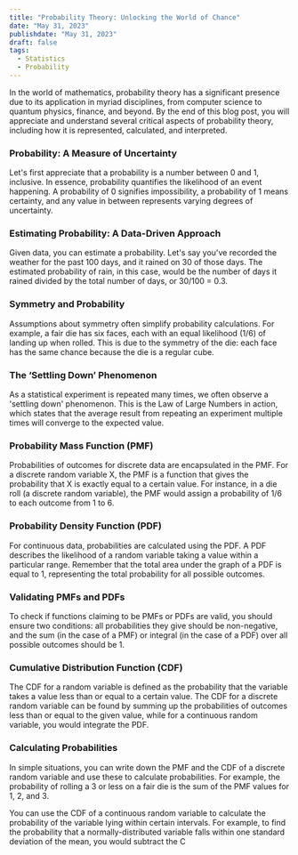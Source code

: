 ```yaml
---
title: "Probability Theory: Unlocking the World of Chance"
date: "May 31, 2023"
publishdate: "May 31, 2023"
draft: false
tags: 
  - Statistics
  - Probability
---
```



In the world of mathematics, probability theory has a significant presence due to its application in myriad disciplines, from computer science to quantum physics, finance, and beyond. By the end of this blog post, you will appreciate and understand several critical aspects of probability theory, including how it is represented, calculated, and interpreted.

### Probability: A Measure of Uncertainty

Let's first appreciate that a probability is a number between 0 and 1, inclusive. In essence, probability quantifies the likelihood of an event happening. A probability of 0 signifies impossibility, a probability of 1 means certainty, and any value in between represents varying degrees of uncertainty. 

### Estimating Probability: A Data-Driven Approach

Given data, you can estimate a probability. Let's say you've recorded the weather for the past 100 days, and it rained on 30 of those days. The estimated probability of rain, in this case, would be the number of days it rained divided by the total number of days, or 30/100 = 0.3.

### Symmetry and Probability

Assumptions about symmetry often simplify probability calculations. For example, a fair die has six faces, each with an equal likelihood (1/6) of landing up when rolled. This is due to the symmetry of the die: each face has the same chance because the die is a regular cube.

### The ‘Settling Down’ Phenomenon

As a statistical experiment is repeated many times, we often observe a 'settling down' phenomenon. This is the Law of Large Numbers in action, which states that the average result from repeating an experiment multiple times will converge to the expected value.

### Probability Mass Function (PMF)

Probabilities of outcomes for discrete data are encapsulated in the PMF. For a discrete random variable X, the PMF is a function that gives the probability that X is exactly equal to a certain value. For instance, in a die roll (a discrete random variable), the PMF would assign a probability of 1/6 to each outcome from 1 to 6.

### Probability Density Function (PDF) 

For continuous data, probabilities are calculated using the PDF. A PDF describes the likelihood of a random variable taking a value within a particular range. Remember that the total area under the graph of a PDF is equal to 1, representing the total probability for all possible outcomes.

### Validating PMFs and PDFs

To check if functions claiming to be PMFs or PDFs are valid, you should ensure two conditions: all probabilities they give should be non-negative, and the sum (in the case of a PMF) or integral (in the case of a PDF) over all possible outcomes should be 1.

### Cumulative Distribution Function (CDF)

The CDF for a random variable is defined as the probability that the variable takes a value less than or equal to a certain value. The CDF for a discrete random variable can be found by summing up the probabilities of outcomes less than or equal to the given value, while for a continuous random variable, you would integrate the PDF.

### Calculating Probabilities

In simple situations, you can write down the PMF and the CDF of a discrete random variable and use these to calculate probabilities. For example, the probability of rolling a 3 or less on a fair die is the sum of the PMF values for 1, 2, and 3. 

You can use the CDF of a continuous random variable to calculate the probability of the variable lying within certain intervals. For example, to find the probability that a normally-distributed variable falls within one standard deviation of the mean, you would subtract the C